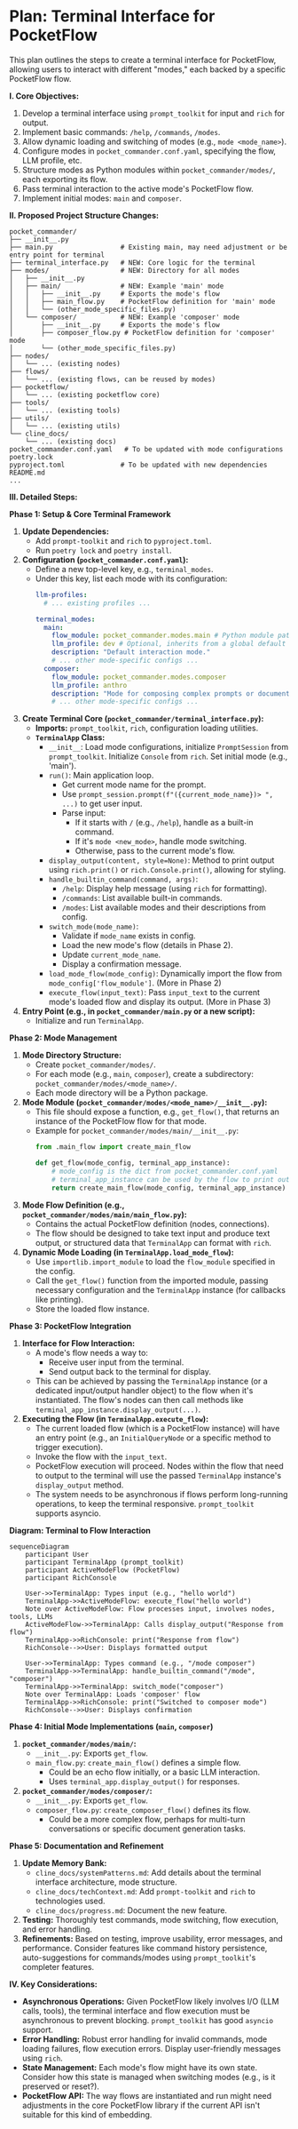 # Plan: Terminal Interface for PocketFlow

This plan outlines the steps to create a terminal interface for PocketFlow, allowing users to interact with different "modes," each backed by a specific PocketFlow flow.

**I. Core Objectives:**

1.  Develop a terminal interface using `prompt_toolkit` for input and `rich` for output.
2.  Implement basic commands: `/help`, `/commands`, `/modes`.
3.  Allow dynamic loading and switching of modes (e.g., `mode <mode_name>`).
4.  Configure modes in `pocket_commander.conf.yaml`, specifying the flow, LLM profile, etc.
5.  Structure modes as Python modules within `pocket_commander/modes/`, each exporting its flow.
6.  Pass terminal interaction to the active mode's PocketFlow flow.
7.  Implement initial modes: `main` and `composer`.

**II. Proposed Project Structure Changes:**

```
pocket_commander/
├── __init__.py
├── main.py                 # Existing main, may need adjustment or be entry point for terminal
├── terminal_interface.py   # NEW: Core logic for the terminal
├── modes/                  # NEW: Directory for all modes
│   ├── __init__.py
│   ├── main/               # NEW: Example 'main' mode
│   │   ├── __init__.py     # Exports the mode's flow
│   │   ├── main_flow.py    # PocketFlow definition for 'main' mode
│   │   └── (other_mode_specific_files.py)
│   └── composer/           # NEW: Example 'composer' mode
│       ├── __init__.py     # Exports the mode's flow
│       ├── composer_flow.py # PocketFlow definition for 'composer' mode
│       └── (other_mode_specific_files.py)
├── nodes/
│   └── ... (existing nodes)
├── flows/
│   └── ... (existing flows, can be reused by modes)
├── pocketflow/
│   └── ... (existing pocketflow core)
├── tools/
│   └── ... (existing tools)
├── utils/
│   └── ... (existing utils)
└── cline_docs/
    └── ... (existing docs)
pocket_commander.conf.yaml   # To be updated with mode configurations
poetry.lock
pyproject.toml              # To be updated with new dependencies
README.md
...
```

**III. Detailed Steps:**

**Phase 1: Setup & Core Terminal Framework**

1.  **Update Dependencies:**
    *   Add `prompt-toolkit` and `rich` to `pyproject.toml`.
    *   Run `poetry lock` and `poetry install`.
2.  **Configuration (`pocket_commander.conf.yaml`):**
    *   Define a new top-level key, e.g., `terminal_modes`.
    *   Under this key, list each mode with its configuration:
        ```yaml
        llm-profiles:
          # ... existing profiles ...

        terminal_modes:
          main:
            flow_module: pocket_commander.modes.main # Python module path to flow
            llm_profile: dev # Optional, inherits from a global default if not set
            description: "Default interaction mode."
            # ... other mode-specific configs ...
          composer:
            flow_module: pocket_commander.modes.composer
            llm_profile: anthro
            description: "Mode for composing complex prompts or documents."
            # ... other mode-specific configs ...
        ```
3.  **Create Terminal Core (`pocket_commander/terminal_interface.py`):**
    *   **Imports:** `prompt_toolkit`, `rich`, configuration loading utilities.
    *   **`TerminalApp` Class:**
        *   `__init__`: Load mode configurations, initialize `PromptSession` from `prompt_toolkit`. Initialize `Console` from `rich`. Set initial mode (e.g., 'main').
        *   `run()`: Main application loop.
            *   Get current mode name for the prompt.
            *   Use `prompt_session.prompt(f"({current_mode_name})> ", ...)` to get user input.
            *   Parse input:
                *   If it starts with `/` (e.g., `/help`), handle as a built-in command.
                *   If it's `mode <new_mode>`, handle mode switching.
                *   Otherwise, pass to the current mode's flow.
        *   `display_output(content, style=None)`: Method to print output using `rich.print()` or `rich.Console.print()`, allowing for styling.
        *   `handle_builtin_command(command, args)`:
            *   `/help`: Display help message (using `rich` for formatting).
            *   `/commands`: List available built-in commands.
            *   `/modes`: List available modes and their descriptions from config.
        *   `switch_mode(mode_name)`:
            *   Validate if `mode_name` exists in config.
            *   Load the new mode's flow (details in Phase 2).
            *   Update `current_mode_name`.
            *   Display a confirmation message.
        *   `load_mode_flow(mode_config)`: Dynamically import the flow from `mode_config['flow_module']`. (More in Phase 2)
        *   `execute_flow(input_text)`: Pass `input_text` to the current mode's loaded flow and display its output. (More in Phase 3)
4.  **Entry Point (e.g., in `pocket_commander/main.py` or a new script):**
    *   Initialize and run `TerminalApp`.

**Phase 2: Mode Management**

1.  **Mode Directory Structure:**
    *   Create `pocket_commander/modes/`.
    *   For each mode (e.g., `main`, `composer`), create a subdirectory: `pocket_commander/modes/<mode_name>/`.
    *   Each mode directory will be a Python package.
2.  **Mode Module (`pocket_commander/modes/<mode_name>/__init__.py`):**
    *   This file should expose a function, e.g., `get_flow()`, that returns an instance of the PocketFlow flow for that mode.
    *   Example for `pocket_commander/modes/main/__init__.py`:
        ```python
        from .main_flow import create_main_flow

        def get_flow(mode_config, terminal_app_instance):
            # mode_config is the dict from pocket_commander.conf.yaml
            # terminal_app_instance can be used by the flow to print output, etc.
            return create_main_flow(mode_config, terminal_app_instance)
        ```
3.  **Mode Flow Definition (e.g., `pocket_commander/modes/main/main_flow.py`):**
    *   Contains the actual PocketFlow definition (nodes, connections).
    *   The flow should be designed to take text input and produce text output, or structured data that `TerminalApp` can format with `rich`.
4.  **Dynamic Mode Loading (in `TerminalApp.load_mode_flow`):**
    *   Use `importlib.import_module` to load the `flow_module` specified in the config.
    *   Call the `get_flow()` function from the imported module, passing necessary configuration and the `TerminalApp` instance (for callbacks like printing).
    *   Store the loaded flow instance.

**Phase 3: PocketFlow Integration**

1.  **Interface for Flow Interaction:**
    *   A mode's flow needs a way to:
        *   Receive user input from the terminal.
        *   Send output back to the terminal for display.
    *   This can be achieved by passing the `TerminalApp` instance (or a dedicated input/output handler object) to the flow when it's instantiated. The flow's nodes can then call methods like `terminal_app_instance.display_output(...)`.
2.  **Executing the Flow (in `TerminalApp.execute_flow`):**
    *   The current loaded flow (which is a PocketFlow instance) will have an entry point (e.g., an `InitialQueryNode` or a specific method to trigger execution).
    *   Invoke the flow with the `input_text`.
    *   PocketFlow execution will proceed. Nodes within the flow that need to output to the terminal will use the passed `TerminalApp` instance's `display_output` method.
    *   The system needs to be asynchronous if flows perform long-running operations, to keep the terminal responsive. `prompt_toolkit` supports asyncio.

**Diagram: Terminal to Flow Interaction**
```mermaid
sequenceDiagram
    participant User
    participant TerminalApp (prompt_toolkit)
    participant ActiveModeFlow (PocketFlow)
    participant RichConsole

    User->>TerminalApp: Types input (e.g., "hello world")
    TerminalApp->>ActiveModeFlow: execute_flow("hello world")
    Note over ActiveModeFlow: Flow processes input, involves nodes, tools, LLMs
    ActiveModeFlow->>TerminalApp: Calls display_output("Response from flow")
    TerminalApp->>RichConsole: print("Response from flow")
    RichConsole-->>User: Displays formatted output

    User->>TerminalApp: Types command (e.g., "/mode composer")
    TerminalApp->>TerminalApp: handle_builtin_command("/mode", "composer")
    TerminalApp->>TerminalApp: switch_mode("composer")
    Note over TerminalApp: Loads 'composer' flow
    TerminalApp->>RichConsole: print("Switched to composer mode")
    RichConsole-->>User: Displays confirmation
```

**Phase 4: Initial Mode Implementations (`main`, `composer`)**

1.  **`pocket_commander/modes/main/`:**
    *   `__init__.py`: Exports `get_flow`.
    *   `main_flow.py`: `create_main_flow()` defines a simple flow.
        *   Could be an echo flow initially, or a basic LLM interaction.
        *   Uses `terminal_app.display_output()` for responses.
2.  **`pocket_commander/modes/composer/`:**
    *   `__init__.py`: Exports `get_flow`.
    *   `composer_flow.py`: `create_composer_flow()` defines its flow.
        *   Could be a more complex flow, perhaps for multi-turn conversations or specific document generation tasks.

**Phase 5: Documentation and Refinement**

1.  **Update Memory Bank:**
    *   `cline_docs/systemPatterns.md`: Add details about the terminal interface architecture, mode structure.
    *   `cline_docs/techContext.md`: Add `prompt-toolkit` and `rich` to technologies used.
    *   `cline_docs/progress.md`: Document the new feature.
2.  **Testing:** Thoroughly test commands, mode switching, flow execution, and error handling.
3.  **Refinements:** Based on testing, improve usability, error messages, and performance. Consider features like command history persistence, auto-suggestions for commands/modes using `prompt_toolkit`'s completer features.

**IV. Key Considerations:**

*   **Asynchronous Operations:** Given PocketFlow likely involves I/O (LLM calls, tools), the terminal interface and flow execution must be asynchronous to prevent blocking. `prompt_toolkit` has good `asyncio` support.
*   **Error Handling:** Robust error handling for invalid commands, mode loading failures, flow execution errors. Display user-friendly messages using `rich`.
*   **State Management:** Each mode's flow might have its own state. Consider how this state is managed when switching modes (e.g., is it preserved or reset?).
*   **PocketFlow API:** The way flows are instantiated and run might need adjustments in the core PocketFlow library if the current API isn't suitable for this kind of embedding.